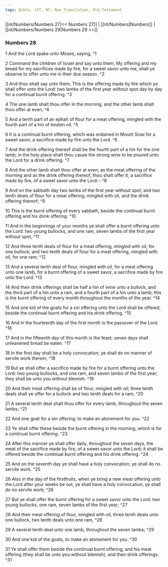 ```yaml
---
tags: Bible, JST, NT, New_Translation, Old_Testament
---
```


[[nt/Numbers/Numbers 27|<< Numbers 27]] | [[nt/Numbers|Numbers]] | [[nt/Numbers/Numbers 29|Numbers 29 >>]]

### Numbers 28

1 And the Lord spake unto Moses, saying,  ^1

2 Command the children of Israel and say unto them, My offering and my bread for my sacrifices made by fire, for a sweet savor unto me, shall ye observe to offer unto me in their due season.  ^2

3 And thou shalt say unto them, This is the offering made by fire which ye shall offer unto the Lord: two lambs of the first year without spot day by day for a continual burnt offering.  ^3

4 The one lamb shalt thou offer in the morning, and the other lamb shalt thou offer at even,  ^4

5 And a tenth part of an ephah of flour for a meat offering, mingled with the fourth part of a hin of beaten oil.  ^5

6 It is a continual burnt offering, which was ordained in Mount Sinai for a sweet savor, a sacrifice made by fire unto the Lord.  ^6

7 And the drink offering thereof shall be the fourth part of a hin for the one lamb; in the holy place shalt thou cause the strong wine to be poured unto the Lord for a drink offering.  ^7

8 And the other lamb shalt thou offer at even; as the meat offering of the morning and as the drink offering thereof, thou shalt offer it, a sacrifice made by fire, of a sweet savor unto the Lord\--  ^8

9 And on the sabbath day two lambs of the first year without spot, and two tenth deals of flour for a meat offering, mingled with oil, and the drink offering thereof;  ^9

10 This is the burnt offering of every sabbath, beside the continual burnt offering and his drink offering.  ^10

11 And in the beginnings of your months ye shall offer a burnt offering unto the Lord: two young bullocks, and one ram, seven lambs of the first year without spot,  ^11

12 And three tenth deals of flour for a meat offering, mingled with oil, for one bullock; and two tenth deals of flour for a meat offering, mingled with oil, for one ram;  ^12

13 And a several tenth deal of flour, mingled with oil, for a meat offering unto one lamb, for a burnt offering of a sweet savor, a sacrifice made by fire unto the Lord.  ^13

14 And their drink offerings shall be half a hin of wine unto a bullock, and the third part of a hin unto a ram, and a fourth part of a hin unto a lamb; this is the burnt offering of every month throughout the months of the year.  ^14

15 And one kid of the goats for a sin offering unto the Lord shall be offered, beside the continual burnt offering and his drink offering.  ^15

16 And in the fourteenth day of the first month is the passover of the Lord.  ^16

17 And in the fifteenth day of this month is the feast; seven days shall unleavened bread be eaten.  ^17

18 In the first day shall be a holy convocation; ye shall do no manner of servile work therein;  ^18

19 But ye shall offer a sacrifice made by fire for a burnt offering unto the Lord: two young bullocks, and one ram, and seven lambs of the first year; they shall be unto you without blemish.  ^19

20 And their meat offering shall be of flour, mingled with oil; three tenth deals shall ye offer for a bullock and two tenth deals for a ram;  ^20

21 A several tenth deal shalt thou offer for every lamb, throughout the seven lambs;  ^21

22 And one goat for a sin offering, to make an atonement for you.  ^22

23 Ye shall offer these beside the burnt offering in the morning, which is for a continual burnt offering.  ^23

24 After this manner ye shall offer daily, throughout the seven days, the meat of the sacrifice made by fire, of a sweet savor unto the Lord; it shall be offered beside the continual burnt offering and his drink offering.  ^24

25 And on the seventh day ye shall have a holy convocation; ye shall do no servile work.  ^25

26 Also in the day of the firstfruits, when ye bring a new meat offering unto the Lord after your weeks be out, ye shall have a holy convocation; ye shall do no servile work;  ^26

27 But ye shall offer the burnt offering for a sweet savor unto the Lord: two young bullocks, one ram, seven lambs of the first year;  ^27

28 And their meat offering of flour, mingled with oil, three tenth deals unto one bullock, two tenth deals unto one ram,  ^28

29 A several tenth deal unto one lamb, throughout the seven lambs;  ^29

30 And one kid of the goats, to make an atonement for you.  ^30

31 Ye shall offer them beside the continual burnt offering, and his meat offering (they shall be unto you without blemish), and their drink offerings.  ^31

 

